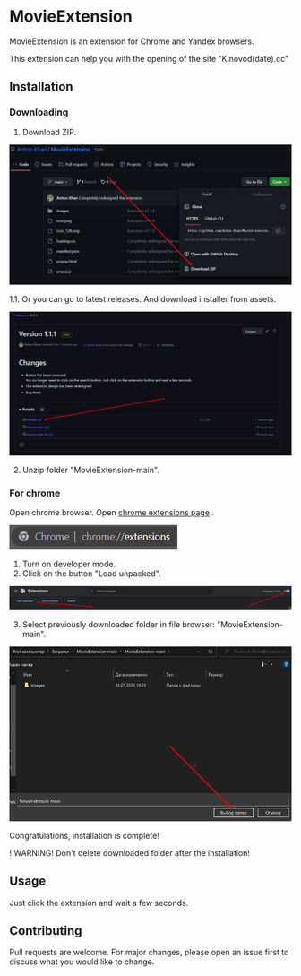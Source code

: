 # MovieExtension

MovieExtension is an extension for Chrome and Yandex browsers.

This extension can help you with the opening of the site "Kinovod(date).cc"

## Installation

### Downloading

1) Download ZIP.

![alt text](https://github.com/Anton-Khan/MovieExtensionImages/blob/main/Extension_d1.png)

1.1. Or you can go to latest releases. And download installer from assets.

![alt text](https://github.com/Anton-Khan/MovieExtensionImages/blob/main/Extension_d2.png)

2) Unzip folder "MovieExtension-main".

### For chrome 
Open chrome browser. Open [chrome extensions page](chrome://extensions/) .

![alt text](https://github.com/Anton-Khan/MovieExtensionImages/blob/main/Extension1.png)


1) Turn on developer mode.
2) Сlick on the button "Load unpacked".

![alt text](https://github.com/Anton-Khan/MovieExtensionImages/blob/main/Extension2.png)



3) Select previously downloaded folder in file browser: "MovieExtension-main".

![alt text](https://github.com/Anton-Khan/MovieExtensionImages/blob/main/Extension3.png)


Сongratulations, installation is complete!

! WARNING! Don't delete downloaded folder after the installation! 


## Usage

Just click the extension and wait a few seconds.   

## Contributing

Pull requests are welcome. For major changes, please open an issue first
to discuss what you would like to change.
